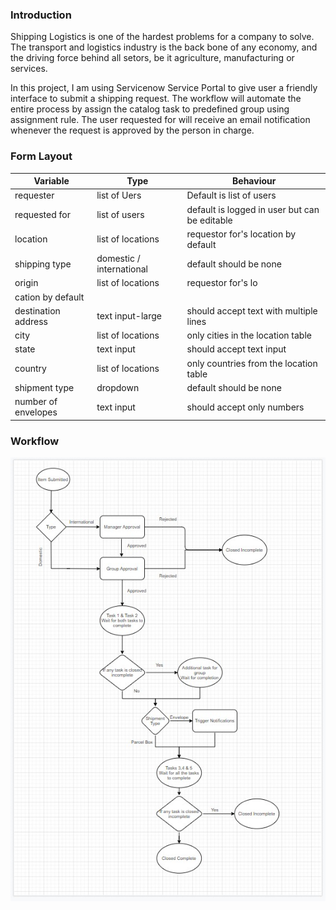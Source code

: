 ### Introduction
Shipping Logistics is one of the hardest problems for a company to solve.  The transport and logistics industry is the back bone of any economy, and the driving force behind all setors, be it agriculture, manufacturing or services.

In this project, I am using Servicenow Service Portal to give user a friendly interface to submit a shipping request. The workflow will automate the entire process by assign the catalog task to predefined group using assignment rule. The user requested for will receive an email notification whenever the request is approved by the person in charge.


### Form Layout

| Variable | Type | Behaviour |
|---------|--------|-------------|
| requester          | list of Uers |Default is list of users |
| requested for                | list of users | default is logged in user but can be editable |
| location             | list of locations | requestor for's location by default |
| shipping type          | domestic / international | default should be none |
| origin | list of locations | requestor for's lo
cation by default |
| destination address | text input-large | should accept text with multiple lines |
| city | list of locations | only cities in the location table |
| state | text input | should accept text input |
| country | list of locations | only countries from the location table |
| shipment type | dropdown | default should be none |
| number of envelopes | text input | should accept only numbers |

### Workflow

![Drag Racing](./workFlowScreenShot/flow_diagram.png)